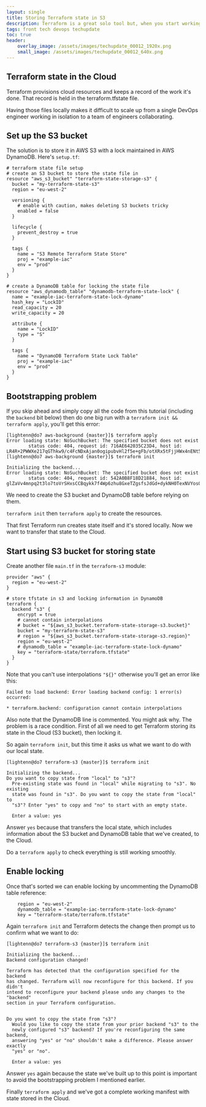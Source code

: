 ```yaml
---
layout: single
title: Storing Terraform state in S3
description: Terraform is a great solo tool but, when you start working together as a team, keep the tfstate files in the Cloud (S3) 
tags: front tech devops techupdate
toc: true
header:
    overlay_image: /assets/images/techupdate_00012_1920x.png
    small_image: /assets/images/techupdate_00012_640x.png
---
```


## Terraform state in the Cloud
Terraform provisions cloud resources and keeps a record of the work it's done.  That record is held in the terraform.tfstate file.

Having those files locally makes it difficult to scale up from a single DevOps engineer working in isolation to a team of engineers collaborating.

## Set up the S3 bucket
The solution is to store it in AWS S3 with a lock maintained in AWS DynamoDB.  Here's `setup.tf`:

```
# terraform state file setup
# create an S3 bucket to store the state file in
resource "aws_s3_bucket" "terraform-state-storage-s3" {
  bucket = "my-terraform-state-s3"
  region = "eu-west-2"

  versioning {
    # enable with caution, makes deleting S3 buckets tricky
    enabled = false
  }

  lifecycle {
    prevent_destroy = true
  }

  tags {
    name = "S3 Remote Terraform State Store"
    proj = "example-iac"
    env = "prod"
  }
}

# create a DynamoDB table for locking the state file
resource "aws_dynamodb_table" "dynamodb-terraform-state-lock" {
  name = "example-iac-terraform-state-lock-dynamo"
  hash_key = "LockID"
  read_capacity = 20
  write_capacity = 20

  attribute {
    name = "LockID"
    type = "S"
  }

  tags {
    name = "DynamoDB Terraform State Lock Table"
    proj = "example-iac"
    env = "prod"
  }
}
```

## Bootstrapping problem
If you skip ahead and simply copy all the code from this tutorial (including the `backend` bit below) then do one big run with a `terraform init && terraform apply`, you'll get this error:
```
[lightenn@do7 aws-background {master}]$ terraform apply
Error loading state: NoSuchBucket: The specified bucket does not exist
        status code: 404, request id: 716AE642035C23D4, host id: LR4R+2PWWXe217qGThkw9/c4FcNDxAjan0ogipubvHl2f5e+gFb/otXRx5tFjjHWx4nENt5iAGw=
[lightenn@do7 aws-background {master}]$ terraform init

Initializing the backend...
Error loading state: NoSuchBucket: The specified bucket does not exist
        status code: 404, request id: 542A0B8F18D21884, host id: glZaVv4mnpq2t3lo7toVrSHxsCCBqykk7f4Wp6zhu8GxeTZgsfsJdGd+dykNH0TexNVYosOgO78=
```

We need to create the S3 bucket and DynamoDB table before relying on them.

`terraform init` then `terraform apply` to create the resources.

That first Terraform run creates state itself and it's stored locally.  Now we want to transfer that state to the Cloud.

## Start using S3 bucket for storing state
Create another file `main.tf` in the `terraform-s3` module:
```
provider "aws" {
  region = "eu-west-2"
}

# store tfstate in s3 and locking information in DynamoDB
terraform {
  backend "s3" {
    encrypt = true
    # cannot contain interpolations
    # bucket = "${aws_s3_bucket.terraform-state-storage-s3.bucket}"
    bucket = "my-terraform-state-s3"
    # region = "${aws_s3_bucket.terraform-state-storage-s3.region}"
    region = "eu-west-2"
    # dynamodb_table = "example-iac-terraform-state-lock-dynamo"
    key = "terraform-state/terraform.tfstate"
  }
}
```

Note that you can't use interpolations `"${}"` otherwise you'll get an error like this:

```
Failed to load backend: Error loading backend config: 1 error(s) occurred:

* terraform.backend: configuration cannot contain interpolations
```

Also note that the DynamoDB line is commented.  You might ask why.  The problem is a race condition.
First of all we need to get Terraform storing its state in the Cloud (S3 bucket), then locking it.

So again `terraform init`, but this time it asks us what we want to do with our local state.

```
[lightenn@do7 terraform-s3 {master}]$ terraform init

Initializing the backend...
Do you want to copy state from "local" to "s3"?
  Pre-existing state was found in "local" while migrating to "s3". No existing
  state was found in "s3". Do you want to copy the state from "local" to
  "s3"? Enter "yes" to copy and "no" to start with an empty state.

  Enter a value: yes
```

Answer `yes` because that transfers the local state, which includes information about the S3 bucket and DynamoDB table that we've created, to the Cloud.

Do a `terraform apply` to check everything is still working smoothly.

## Enable locking
Once that's sorted we can enable locking by uncommenting the DynamoDB table reference:

```
    region = "eu-west-2"
    dynamodb_table = "example-iac-terraform-state-lock-dynamo"
    key = "terraform-state/terraform.tfstate"
```

Again `terraform init` and Terraform detects the change then prompt us to confirm what we want to do:

```
[lightenn@do7 terraform-s3 {master}]$ terraform init

Initializing the backend...
Backend configuration changed!

Terraform has detected that the configuration specified for the backend
has changed. Terraform will now reconfigure for this backend. If you didn't
intend to reconfigure your backend please undo any changes to the "backend"
section in your Terraform configuration.


Do you want to copy the state from "s3"?
  Would you like to copy the state from your prior backend "s3" to the
  newly configured "s3" backend? If you're reconfiguring the same backend,
  answering "yes" or "no" shouldn't make a difference. Please answer exactly
  "yes" or "no".

  Enter a value: yes
```

Answer `yes` again because the state we've built up to this point is important to avoid the bootstrapping problem I mentioned earlier.

Finally `terraform apply` and we've got a complete working manifest with state stored in the Cloud.
